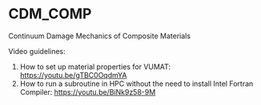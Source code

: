 # CDM_COMP
Continuum Damage Mechanics of Composite Materials

Video guidelines:

1. How to set up material properties for VUMAT: https://youtu.be/gTBC0OqdmYA
2. How to run a subroutine in HPC without the need to install Intel Fortran Compiler: https://youtu.be/BiNk9z58-9M 
